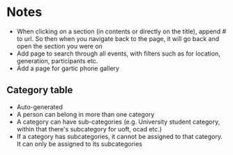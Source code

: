 # Notes

-   When clicking on a section (in contents or directly on the title), append # to url. So then when you navigate back to the page, it will go back and open the section you were on
-   Add page to search through all events, with filters such as for location, generation, participants etc.
-   Add a page for gartic phone gallery

## Category table

-   Auto-generated
-   A person can belong in more than one category
-   A category can have sub-categories (e.g. University student category, within that there's subcategory for uoft, ocad etc.)
-   If a category has subcategories, it cannot be assigned to that category. It can only be assigned to its subcategories
